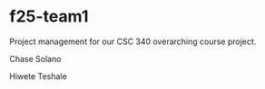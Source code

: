# f25-team1
Project management for our CSC 340 overarching course project. 

Chase Solano

Hiwete Teshale